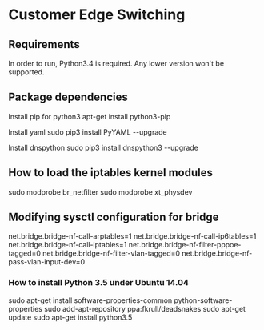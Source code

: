 # Customer Edge Switching

## Requirements
In order to run, Python3.4 is required. Any lower version won't be supported.

## Package dependencies
Install pip for python3
apt-get install python3-pip

Install yaml
sudo pip3 install PyYAML --upgrade

Install dnspython
sudo pip3 install dnspython3 --upgrade

## How to load the iptables kernel modules
sudo modprobe br_netfilter
sudo modprobe xt_physdev

## Modifying sysctl configuration for bridge
net.bridge.bridge-nf-call-arptables=1
net.bridge.bridge-nf-call-ip6tables=1
net.bridge.bridge-nf-call-iptables=1
net.bridge.bridge-nf-filter-pppoe-tagged=0
net.bridge.bridge-nf-filter-vlan-tagged=0
net.bridge.bridge-nf-pass-vlan-input-dev=0




### How to install Python 3.5 under Ubuntu 14.04
sudo apt-get install software-properties-common python-software-properties
sudo add-apt-repository ppa:fkrull/deadsnakes
sudo apt-get update
sudo apt-get install python3.5

